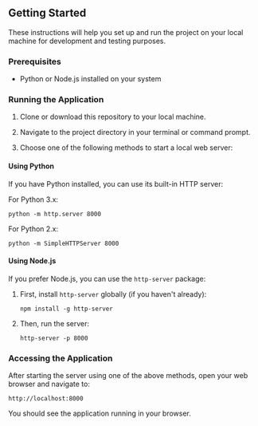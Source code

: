 ## Getting Started

These instructions will help you set up and run the project on your local machine for development and testing purposes.

### Prerequisites

- Python or Node.js installed on your system

### Running the Application

1. Clone or download this repository to your local machine.

2. Navigate to the project directory in your terminal or command prompt.

3. Choose one of the following methods to start a local web server:

#### Using Python

If you have Python installed, you can use its built-in HTTP server:

For Python 3.x:
```
python -m http.server 8000
```

For Python 2.x:
```
python -m SimpleHTTPServer 8000
```

#### Using Node.js

If you prefer Node.js, you can use the `http-server` package:

1. First, install `http-server` globally (if you haven't already):
   ```
   npm install -g http-server
   ```

2. Then, run the server:
   ```
   http-server -p 8000
   ```

### Accessing the Application

After starting the server using one of the above methods, open your web browser and navigate to:

```
http://localhost:8000
```

You should see the application running in your browser.